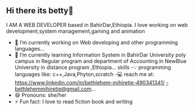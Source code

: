 ## Hi there its betty👋 
I AM A WEB DEVELOPER based in BahirDar,Ethiopia. I love working on web development,system management,gaming and animation

- 🔭 I’m currently working on Web developing and other programming languages...
- 🌱 I’m currently learning Information System in BahirDar University poly campus in Regular program and department of Accounting in NewBlue University in distance program ,Ethiopia...
skills
  -💡   programming languages like: c++,Java,Phyton,scratch
-💻 reach me at: https://www.linkedin.com/in/bethlehem-mihiretie-490341341/
-bethlehemmihiretie@gmail.com...
- 😄 Pronouns: she/her
- ⚡ Fun fact: I love to read fiction book and writing
<!--
**Bethlehem-mihiretie/Bethlehem-mihiretie** is a ✨ _special_ ✨ repository because its `README.md` (this file) appears on your GitHub profile.
##skills
programming languages like: c++,Java,Phyton
scratch
##tools
vs code,turbowrap scratch,Audio audition 
Here are some ideas to get you started:

- 🔭 I’m currently working on Web developing and other programming languages...
- 🌱 I’m currently learning Information System in BahirDar University poly campus in Regular program and department of Accounting in NewBlue University in distance program ,Ethiopia...
- 👯 I’m looking to collaborate on ...
- 🤔 I’m looking for help with ...
- 💬 Ask me about ...
- 📫 How to reach me: https://www.linkedin.com/in/bethlehem-mihiretie-490341341/
bethlehemmihiretie@gmail.com...
- 😄 Pronouns: she/her
- ⚡ Fun fact: I love to read fiction book and writing...
-->
